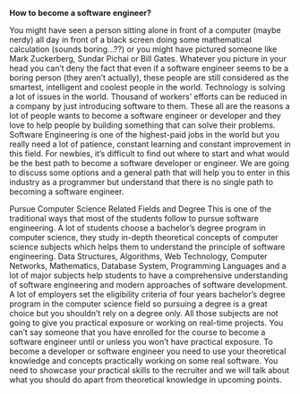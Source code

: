 **How to become a software engineer?**

You might have seen a person sitting alone in front of a computer (maybe nerdy) all day in front of a black screen doing some mathematical calculation (sounds boring…??) or you might have pictured someone like Mark Zuckerberg, Sundar Pichai or Bill Gates. Whatever you picture in your head you can’t deny the fact that even if a software engineer seems to be a boring person (they aren’t actually), these people are still considered as the smartest, intelligent and coolest people in the world. Technology is solving a lot of issues in the world. Thousand of workers’ efforts can be reduced in a company by just introducing software to them. These all are the reasons a lot of people wants to become a software engineer or developer and they love to help people by building something that can solve their problems. Software Engineering is one of the highest-paid jobs in the world but you really need a lot of patience, constant learning and constant improvement in this field. For newbies, it’s difficult to find out where to start and what would be the best path to become a software developer or engineer. We are going to discuss some options and a general path that will help you to enter in this industry as a programmer but understand that there is no single path to becoming a software engineer.

Pursue Computer Science Related Fields and Degree This is one of the traditional ways that most of the students follow to pursue software engineering. A lot of students choose a bachelor’s degree program in computer science, they study in-depth theoretical concepts of computer science subjects which helps them to understand the principle of software engineering. Data Structures, Algorithms, Web Technology, Computer Networks, Mathematics, Database System, Programming Languages and a lot of major subjects help students to have a comprehensive understanding of software engineering and modern approaches of software development. A lot of employers set the eligibility criteria of four years bachelor’s degree program in the computer science field so pursuing a degree is a great choice but you shouldn’t rely on a degree only. All those subjects are not going to give you practical exposure or working on real-time projects. You can’t say someone that you have enrolled for the course to become a software engineer until or unless you won’t have practical exposure. To become a developer or software engineer you need to use your theoretical knowledge and concepts practically working on some real software. You need to showcase your practical skills to the recruiter and we will talk about what you should do apart from theoretical knowledge in upcoming points.
